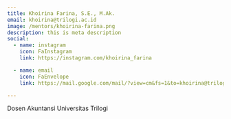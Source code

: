 ```yaml
---
title: Khoirina Farina, S.E., M.Ak.
email: khoirina@trilogi.ac.id
image: /mentors/khoirina-farina.png
description: this is meta description
social:
  - name: instagram
    icon: FaInstagram
    link: https://instagram.com/khoirina_farina

  - name: email
    icon: FaEnvelope
    link: https://mail.google.com/mail/?view=cm&fs=1&to=khoirina@trilogi.ac.id

---
```


Dosen Akuntansi Universitas Trilogi